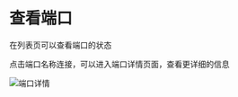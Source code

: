 # 查看端口

在列表页可以查看端口的状态

点击端口名称连接，可以进入端口详情页面，查看更详细的信息

![端口详情](https://github.com/jdcloudcom/cn/blob/cn-ecn/image/Hyper-Converged-IDC/Exhange-Network/端口详情.png)
